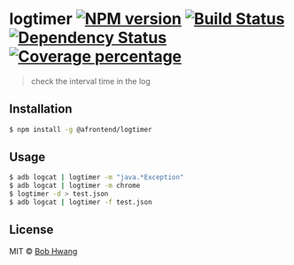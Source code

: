 # logtimer [![NPM version][npm-image]][npm-url] [![Build Status][travis-image]][travis-url] [![Dependency Status][daviddm-image]][daviddm-url] [![Coverage percentage][coveralls-image]][coveralls-url]
> check the interval time in the log

## Installation

```sh
$ npm install -g @afrontend/logtimer
```

## Usage

```sh
$ adb logcat | logtimer -m "java.*Exception"
$ adb logcat | logtimer -m chrome
$ logtimer -d > test.json
$ adb logcat | logtimer -f test.json
```

## License

MIT © [Bob Hwang](https://agvim.wordpress.com/)


[npm-image]: https://badge.fury.io/js/logtimer.svg
[npm-url]: https://npmjs.org/package/logtimer
[travis-image]: https://travis-ci.org/afrontend/logtimer.svg?branch=master
[travis-url]: https://travis-ci.org/afrontend/logtimer
[daviddm-image]: https://david-dm.org/afrontend/logtimer.svg?theme=shields.io
[daviddm-url]: https://david-dm.org/afrontend/logtimer
[coveralls-image]: https://coveralls.io/repos/afrontend/logtimer/badge.svg
[coveralls-url]: https://coveralls.io/r/afrontend/logtimer
